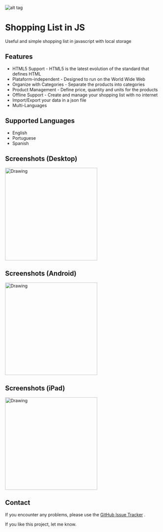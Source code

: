 ![alt tag](https://raw.githubusercontent.com/thiagodnf/shopping-list/master/img/favicon/android-icon-72x72.png)

# Shopping List in JS
Useful and simple shopping list in javascript with local storage

## Features

- HTML5 Support - HTML5 is the latest evolution of the standard that defines HTML
- Plataform-independent - Designed to run on the World Wide Web
- Organize with Categories - Separate the products into categories
- Product Management - Define price, quantity and units for the products
- Offline Support - Create and manage your shopping list with no internet
- Import/Export your data in a json file
- Multi-Languages

## Supported Languages

- English
- Portuguese
- Spanish

## Screenshots (Desktop)
<img src="https://raw.githubusercontent.com/thiagodnf/shopping-list/master/img/screenshot-desktop.png" alt="Drawing" height="300"/>

## Screenshots (Android)
<img src="https://raw.githubusercontent.com/thiagodnf/shopping-list/master/img/screenshot-android.png" alt="Drawing" height="300"/>

## Screenshots (iPad)
<img src="https://raw.githubusercontent.com/thiagodnf/shopping-list/master/img/screenshot-ipad.png" alt="Drawing" height="300"/>

## Contact

If you encounter any problems, please use the [GitHub Issue Tracker](https://github.com/thiagodnf/shopping-list/issues) .

If you like this project, let me know.

